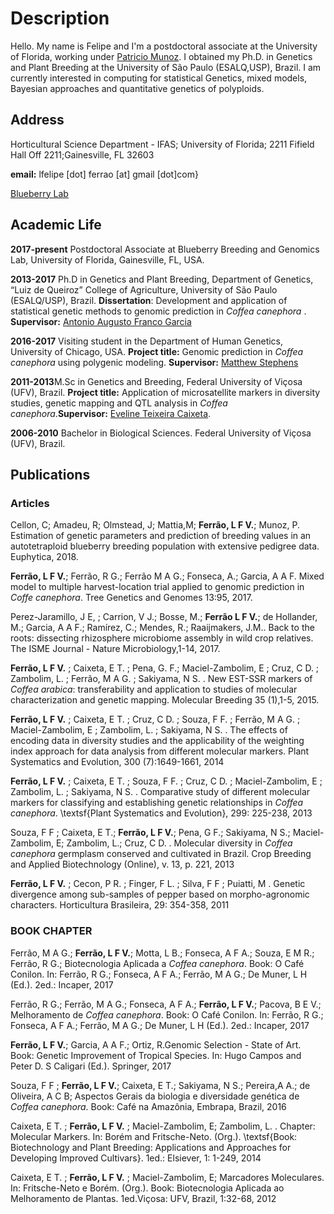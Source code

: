 # Description

Hello. My name is Felipe and I'm a postdoctoral associate at the University of Florida, working under [Patricio Munoz](https://www.blueberrybreeding.com/). I obtained my Ph.D. in Genetics and Plant Breeding at the University of São Paulo (ESALQ,USP), Brazil. I am currently interested in computing for statistical Genetics, mixed models, Bayesian approaches and quantitative genetics of polyploids.

## Address
Horticultural Science Department - IFAS; University of Florida; 2211 Fifield Hall Off 2211;Gainesville, FL 32603

**email:** lfelipe [dot] ferrao [at] gmail [dot]com}

[Blueberry Lab](https://www.blueberrybreeding.com/)

## Academic Life
**2017-present** Postdoctoral Associate at Blueberry Breeding and Genomics Lab, University of Florida, Gainesville, FL, USA.

**2013-2017** Ph.D in Genetics and Plant Breeding, Department of Genetics, “Luiz de Queiroz” College of Agriculture, University of São Paulo (ESALQ/USP), Brazil. **Dissertation**: Development and application of statistical genetic methods to genomic prediction in *Coffea canephora* . **Supervisor:** [Antonio Augusto Franco Garcia](http://augustogarcia.me/statgen-esalq/) 

**2016-2017** Visiting student in the Department of Human Genetics, University of Chicago, USA. **Project title:** Genomic prediction in *Coffea canephora* using polygenic modeling. **Supervisor:** [Matthew Stephens](http://stephenslab.uchicago.edu/)

**2011-2013**M.Sc in Genetics and Breeding, Federal University of Viçosa (UFV), Brazil. **Project title:** Application of microsatellite markers in diversity studies, genetic mapping and QTL analysis in *Coffea canephora*.**Supervisor:** [Eveline Teixeira Caixeta](https://www.embrapa.br/equipe/-/empregado/311744/eveline-teixeira-caixeta).

**2006-2010** Bachelor in Biological Sciences. Federal University of Viçosa (UFV), Brazil.

## Publications

### Articles
Cellon, C; Amadeu, R; Olmstead, J; Mattia,M; **Ferrão, L F V.**; Munoz, P. Estimation of genetic parameters and prediction of breeding values in an autotetraploid blueberry breeding population with extensive pedigree data. Euphytica, 2018.

**Ferrão, L F V.**; Ferrão, R G.; Ferrão M A G.; Fonseca, A.; Garcia, A A F. Mixed model to multiple harvest-location trial applied to genomic prediction in *Coffe canephora*. Tree Genetics and Genomes 13:95, 2017.

Perez-Jaramillo, J E, ; Carrion, V J.; Bosse, M.; **Ferrão L F V.**;  de Hollander, M.; Garcia, A A F.; Ramírez, C.; Mendes, R.;  Raaijmakers, J.M.. Back to the roots: dissecting rhizosphere microbiome assembly in wild crop relatives. The ISME Journal - Nature Microbiology,1-14, 2017.

**Ferrão, L F V.** ; Caixeta, E T. ; Pena, G. F.; Maciel-Zambolim, E ; Cruz, C D. ;  Zambolim, L. ; Ferrão, M A G. ;  Sakiyama, N S. . New EST-SSR markers of *Coffea arabica*: transferability and application to studies of molecular characterization and genetic mapping. Molecular Breeding 35 (1),1-5, 2015.

**Ferrão, L F V.** ; Caixeta, E T. ; Cruz, C D. ; Souza, F F. ; Ferrão, M A G. ; Maciel-Zambolim, E ; Zambolim, L. ; Sakiyama, N S. . The effects of encoding data in diversity studies and the applicability of the weighting index approach for data analysis from different molecular markers. Plant Systematics and Evolution, 300 (7):1649-1661, 2014

**Ferrão, L F V.** ; Caixeta, E T.  ; Souza, F F. ; Cruz, C D. ; Maciel-Zambolim, E ; Zambolim, L. ; Sakiyama, N S. . Comparative study of different molecular markers for classifying and establishing genetic relationships in *Coffea canephora*. \textsf{Plant Systematics and Evolution}, 299: 225-238, 2013

Souza, F F ; Caixeta, E T.; **Ferrão, L F V.**; Pena, G F.; Sakiyama, N S.; Maciel-Zambolim, E; Zambolim, L.; Cruz, C D. . Molecular diversity in *Coffea canephora* germplasm conserved and cultivated in Brazil. Crop Breeding and Applied Biotechnology (Online), v. 13, p. 221, 2013

**Ferrão, L F V.** ; Cecon, P R. ; Finger, F L. ; Silva, F F ; Puiatti, M . Genetic divergence among sub-samples of pepper based on morpho-agronomic characters. Horticultura Brasileira, 29: 354-358, 2011


### BOOK CHAPTER

Ferrão, M A G.; **Ferrão, L F V.**; Motta, L B.; Fonseca, A F A.; Souza, E M R.; Ferrão, R G.; Biotecnologia Aplicada a *Coffea canephora*. Book: O Café Conilon. In: Ferrão, R G.; Fonseca, A F A.; Ferrão, M A G.; De Muner, L H (Ed.). 2ed.: Incaper, 2017

Ferrão, R G.; Ferrão, M A G.; Fonseca, A F A.; **Ferrão, L F V.**; Pacova, B E V.; Melhoramento de *Coffea canephora*. Book: O Café Conilon. In: Ferrão, R G.; Fonseca, A F A.; Ferrão, M A G.; De Muner, L H (Ed.). 2ed.: Incaper, 2017

**Ferrão, L F V.**; Garcia, A A F.; Ortiz, R.Genomic Selection - State of Art. Book: Genetic Improvement of Tropical Species. In: Hugo Campos and Peter D. S Caligari (Ed.).  Springer, 2017

Souza, F F ; **Ferrão, L F V.**; Caixeta, E T.; Sakiyama, N S.; Pereira,A A.; de Oliveira, A C B; Aspectos Gerais da biologia e diversidade genética de *Coffea canephora*. Book: Café na Amazônia, Embrapa, Brazil, 2016

Caixeta, E T. ; **Ferrão, L F V.** ; Maciel-Zambolim, E; Zambolim, L. . Chapter: Molecular Markers. In: Borém and Fritsche-Neto. (Org.). \textsf{Book: Biotechnology and Plant Breeding: Applications and Approaches for Developing Improved Cultivars}. 1ed.: Elsiever, 1: 1-249, 2014

Caixeta, E T. ; **Ferrão, L F V.** ; Maciel-Zambolim, E; Marcadores Moleculares. In: Fritsche-Neto e Borém. (Org.).  Book: Biotecnologia Aplicada ao Melhoramento de Plantas. 1ed.Viçosa: UFV, Brazil,  1:32-68, 2012


